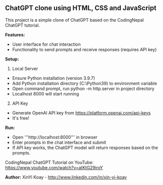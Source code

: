 ## ChatGPT clone using HTML, CSS and JavaScript

This project is a simple clone of ChatGPT based on the CodingNepal ChatGPT tutorial.

**Features:**
- User interface for chat interaction
- Functionality to send prompts and receive responses (requires API key)

**Setup:**
1. Local Server
- Ensure Python installation (version 3.9.7)
- Add Python installation directory (C:\Python39) to environment variable
- Open command prompt, run python -m http.server in project directory
- Localhost 8000 will start running

2. API Key
- Generate OpenAI API key from https://platform.openai.com/api-keys
- It's free!

**Run:**
- Open '''http://localhost:8000''' in browser
- Enter prompts in the chat interface and submit
- If API key works, the ChatGPT model will return responses based on the prompts.


CodingNepal ChatGPT Tutorial on YouTube: https://www.youtube.com/watch?v=atKtG29iroY

**Author:** XinYi Koay - http://www.linkedin.com/in/xin-yi-koay
